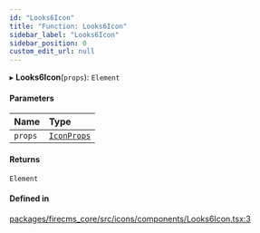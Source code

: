 ```yaml
---
id: "Looks6Icon"
title: "Function: Looks6Icon"
sidebar_label: "Looks6Icon"
sidebar_position: 0
custom_edit_url: null
---
```


▸ **Looks6Icon**(`props`): `Element`

#### Parameters

| Name | Type |
| :------ | :------ |
| `props` | [`IconProps`](../types/IconProps.md) |

#### Returns

`Element`

#### Defined in

[packages/firecms_core/src/icons/components/Looks6Icon.tsx:3](https://github.com/FireCMSco/firecms/blob/d45f3739/packages/firecms_core/src/icons/components/Looks6Icon.tsx#L3)
